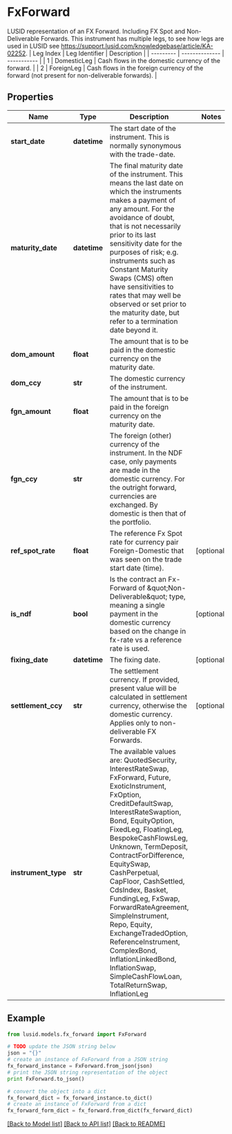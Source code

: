 # FxForward

LUSID representation of an FX Forward.  Including FX Spot and Non-Deliverable Forwards.                This instrument has multiple legs, to see how legs are used in LUSID see https://support.lusid.com/knowledgebase/article/KA-02252.                | Leg Index | Leg Identifier | Description |  | --------- | -------------- | ----------- |  | 1 | DomesticLeg | Cash flows in the domestic currency of the forward. |  | 2 | ForeignLeg | Cash flows in the foreign currency of the forward (not present for non-deliverable forwards). |

## Properties
Name | Type | Description | Notes
------------ | ------------- | ------------- | -------------
**start_date** | **datetime** | The start date of the instrument. This is normally synonymous with the trade-date. | 
**maturity_date** | **datetime** | The final maturity date of the instrument. This means the last date on which the instruments makes a payment of any amount.  For the avoidance of doubt, that is not necessarily prior to its last sensitivity date for the purposes of risk; e.g. instruments such as  Constant Maturity Swaps (CMS) often have sensitivities to rates that may well be observed or set prior to the maturity date, but refer to a termination date beyond it. | 
**dom_amount** | **float** | The amount that is to be paid in the domestic currency on the maturity date. | 
**dom_ccy** | **str** | The domestic currency of the instrument. | 
**fgn_amount** | **float** | The amount that is to be paid in the foreign currency on the maturity date. | 
**fgn_ccy** | **str** | The foreign (other) currency of the instrument. In the NDF case, only payments are made in the domestic currency.  For the outright forward, currencies are exchanged. By domestic is then that of the portfolio. | 
**ref_spot_rate** | **float** | The reference Fx Spot rate for currency pair Foreign-Domestic that was seen on the trade start date (time). | [optional] 
**is_ndf** | **bool** | Is the contract an Fx-Forward of \&quot;Non-Deliverable\&quot; type, meaning a single payment in the domestic currency based on the change in fx-rate vs  a reference rate is used. | [optional] 
**fixing_date** | **datetime** | The fixing date. | [optional] 
**settlement_ccy** | **str** | The settlement currency.  If provided, present value will be calculated in settlement currency, otherwise the domestic currency. Applies only to non-deliverable FX Forwards. | [optional] 
**instrument_type** | **str** | The available values are: QuotedSecurity, InterestRateSwap, FxForward, Future, ExoticInstrument, FxOption, CreditDefaultSwap, InterestRateSwaption, Bond, EquityOption, FixedLeg, FloatingLeg, BespokeCashFlowsLeg, Unknown, TermDeposit, ContractForDifference, EquitySwap, CashPerpetual, CapFloor, CashSettled, CdsIndex, Basket, FundingLeg, FxSwap, ForwardRateAgreement, SimpleInstrument, Repo, Equity, ExchangeTradedOption, ReferenceInstrument, ComplexBond, InflationLinkedBond, InflationSwap, SimpleCashFlowLoan, TotalReturnSwap, InflationLeg | 

## Example

```python
from lusid.models.fx_forward import FxForward

# TODO update the JSON string below
json = "{}"
# create an instance of FxForward from a JSON string
fx_forward_instance = FxForward.from_json(json)
# print the JSON string representation of the object
print FxForward.to_json()

# convert the object into a dict
fx_forward_dict = fx_forward_instance.to_dict()
# create an instance of FxForward from a dict
fx_forward_form_dict = fx_forward.from_dict(fx_forward_dict)
```
[[Back to Model list]](../README.md#documentation-for-models) [[Back to API list]](../README.md#documentation-for-api-endpoints) [[Back to README]](../README.md)


